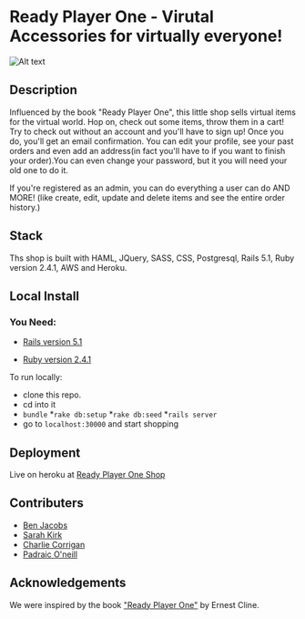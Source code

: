 # Ready Player One - Virutal Accessories for virtually everyone!

![Alt text](https://raw.github.com/Benjaminpjacobs/little-shop/master/screen-shots/little-shop.png?raw=true "Optional Title")

## Description

Influenced by the book "Ready Player One", this little shop sells virtual items for the virtual world. 
Hop on, check out some items, throw them in a cart! Try to check out without an account and you'll have
to sign up! Once you do, you'll get an email confirmation. You can edit your profile, see your past orders and
even add an address(in fact you'll have to if you want to finish your order).You can even change your password, but it you will need your old one to do it.

If you're registered as an admin, you can do everything a user can do AND MORE! (like create, edit, update and delete items and see the entire order history.)

## Stack

Ths shop is built with HAML, JQuery, SASS, CSS, Postgresql, Rails 5.1, Ruby version 2.4.1, AWS and Heroku.

## Local Install

  ### You Need:
  * [Rails version 5.1](http://installrails.com/)

  * [Ruby version 2.4.1](https://www.ruby-lang.org/en/documentation/installation/)

To run locally: 
  * clone this repo. 
  * cd into it
  * ```bundle```
  *```rake db:setup```
  *```rake db:seed```
  *```rails server```
  * go to ```localhost:30000``` and start shopping

## Deployment
Live on heroku at [Ready Player One Shop](https://safe-bastion-43545.herokuapp.com/)

## Contributers
* [Ben Jacobs](https://www.linkedin.com/in/benjaminpjacobs)
* [Sarah Kirk](http://www.linkedin.com/in/sarahelizabethkirk)
* [Charlie Corrigan](https://www.linkedin.com/in/charliepscorrigan)
* [Padraic O'neill](https://www.linkedin.com/in/padraiconeill)


## Acknowledgements 
We were inspired by the book ["Ready Player One"](https://en.wikipedia.org/wiki/Ready_Player_One) by Ernest Cline.

